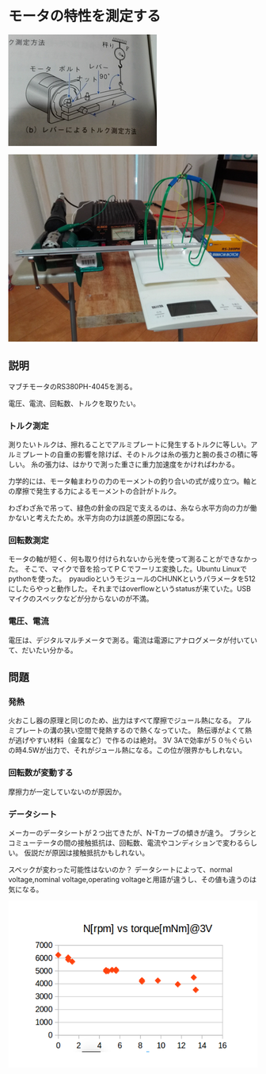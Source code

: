 # モータの特性を測定する

![原理](motor_measure2.png)

![装置](rig1.png)

## 説明

マブチモータのRS380PH-4045を測る。

電圧、電流、回転数、トルクを取りたい。

### トルク測定

測りたいトルクは、擦れることでアルミプレートに発生するトルクに等しい。アルミプレートの自重の影響を除けば、そのトルクは糸の張力と腕の長さの積に等しい。
糸の張力は、はかりで測った重さに重力加速度をかければわかる。

力学的には、モータ軸まわりの力のモーメントの釣り合いの式が成り立つ。軸との摩擦で発生する力によるモーメントの合計がトルク。

わざわざ糸で吊って、緑色の針金の四足で支えるのは、糸なら水平方向の力が働かないと考えたため。水平方向の力は誤差の原因になる。

### 回転数測定

モータの軸が短く、何も取り付けられないから光を使って測ることができなかった。
そこで、マイクで音を拾ってＰＣでフーリエ変換した。Ubuntu Linuxでpythonを使った。　pyaudioというモジュールのCHUNKというパラメータを512にしたらやっと動作した。それまではoverflowというstatusが来ていた。USBマイクのスペックなどが分からないのが不満。

### 電圧、電流
電圧は、デジタルマルチメータで測る。電流は電源にアナログメータが付いていて、だいたい分かる。

## 問題

### 発熱

火おこし器の原理と同じのため、出力はすべて摩擦でジュール熱になる。
アルミプレートの溝の狭い空間で発熱するので熱くなっていた。
熱伝導がよくて熱が逃げやすい材料（金属など）で作るのは絶対。
3V 3Aで効率が５０％ぐらいの時4.5Wが出力で、それがジュール熱になる。この位が限界かもしれない。

### 回転数が変動する

摩擦力が一定していないのが原因か。

### データシート

メーカーのデータシートが２つ出てきたが、N-Tカーブの傾きが違う。
ブラシとコミューテータの間の接触抵抗は、回転数、電流やコンディションで変わるらしい。
仮説だが原因は接触抵抗かもしれない。

スペックが変わった可能性はないのか？
データシートによって、normal voltage,nominal voltage,operating voltageと用語が違うし、その値も違うのは気になる。

![データ](dataP.png)



